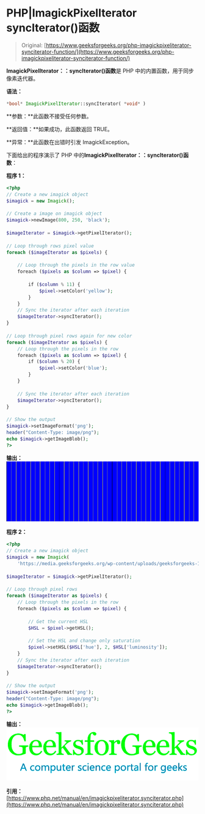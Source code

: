 # PHP|ImagickPixelIterator syncIterator()函数

> Original: [https://www.geeksforgeeks.org/php-imagickpixeliterator-synciterator-function/](https://www.geeksforgeeks.org/php-imagickpixeliterator-synciterator-function/)

**ImagickPixelIterator：：syncIterator()函数**是 PHP 中的内置函数，用于同步像素迭代器。

**语法：**

```php
*bool* ImagickPixelIterator::syncIterator( *void* )
```

**参数：**此函数不接受任何参数。

**返回值：**如果成功，此函数返回 TRUE。

**异常：**此函数在出错时引发 ImagickException。

下面给出的程序演示了 PHP 中的**ImagickPixelIterator：：syncIterator()函数**：

**程序 1：**

```php
<?php
// Create a new imagick object
$imagick = new Imagick();

// Create a image on imagick object
$imagick->newImage(800, 250, 'black');

$imageIterator = $imagick->getPixelIterator();

// Loop through rows pixel value
foreach ($imageIterator as $pixels) {

    // Loop through the pixels in the row value
    foreach ($pixels as $column => $pixel) {

        if ($column % 11) {
            $pixel->setColor('yellow');
        }
    }
    // Sync the iterator after each iteration
    $imageIterator->syncIterator();
}

// Loop through pixel rows again for new color
foreach ($imageIterator as $pixels) {
    // Loop through the pixels in the row
    foreach ($pixels as $column => $pixel) {
        if ($column % 20) {
            $pixel->setColor('blue');
        }
    }

    // Sync the iterator after each iteration
    $imageIterator->syncIterator();
}

// Show the output
$imagick->setImageFormat('png');
header("Content-Type: image/png");
echo $imagick->getImageBlob();
?>
```

**输出：**
![](img/fe4b435d5327a0794324f1802ee485a2.png)

**程序 2：**

```php
<?php
// Create a new imagick object
$imagick = new Imagick(
    'https://media.geeksforgeeks.org/wp-content/uploads/geeksforgeeks-13.png');

$imageIterator = $imagick->getPixelIterator();

// Loop through pixel rows
foreach ($imageIterator as $pixels) {
    // Loop through the pixels in the row
    foreach ($pixels as $column => $pixel) {

        // Get the current HSL
        $HSL = $pixel->getHSL();

        // Set the HSL and change only saturation
        $pixel->setHSL($HSL['hue'], 2, $HSL['luminosity']);
    }
    // Sync the iterator after each iteration
    $imageIterator->syncIterator();
}

// Show the output
$imagick->setImageFormat('png');
header("Content-Type: image/png");
echo $imagick->getImageBlob();
?>
```

**输出：**
![](img/e4bd557b2a4ba49d6b7fe486784c1e95.png)

**引用：**[https://www.php.net/manual/en/imagickpixeliterator.synciterator.php](https://www.php.net/manual/en/imagickpixeliterator.synciterator.php)